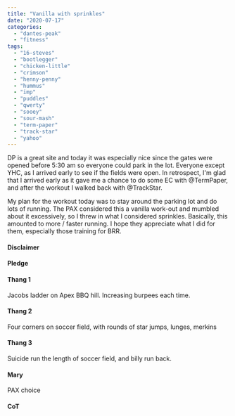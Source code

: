 ```yaml
---
title: "Vanilla with sprinkles"
date: "2020-07-17"
categories: 
  - "dantes-peak"
  - "fitness"
tags: 
  - "16-steves"
  - "bootlegger"
  - "chicken-little"
  - "crimson"
  - "henny-penny"
  - "hummus"
  - "imp"
  - "puddles"
  - "qwerty"
  - "sooey"
  - "sour-mash"
  - "term-paper"
  - "track-star"
  - "yahoo"
---
```


DP is a great site and today it was especially nice since the gates were opened before 5:30 am so everyone could park in the lot. Everyone except YHC, as I arrived early to see if the fields were open. In retrospect, I'm glad that I arrived early as it gave me a chance to do some EC with @TermPaper, and after the workout I walked back with @TrackStar.

My plan for the workout today was to stay around the parking lot and do lots of running. The PAX considered this a vanilla work-out and mumbled about it excessively, so I threw in what I considered sprinkles. Basically, this amounted to more / faster running. I hope they appreciate what I did for them, especially those training for BRR.

#### Disclaimer

#### Pledge

#### Thang 1

Jacobs ladder on Apex BBQ hill. Increasing burpees each time.

#### Thang 2

Four corners on soccer field, with rounds of star jumps, lunges, merkins

#### Thang 3

Suicide run the length of soccer field, and billy run back.

#### Mary

PAX choice

#### CoT
